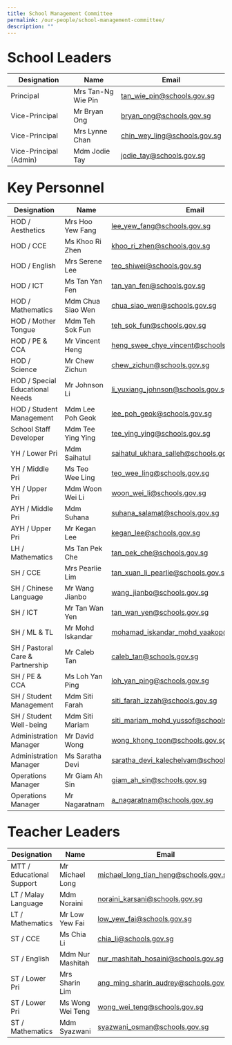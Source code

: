 ```yaml
---
title: School Management Committee
permalink: /our-people/school-management-committee/
description: ""
---
```

<font size=6>**School Leaders**</font>
-------
|	Designation	|	Name	|	Email
|	---	|	---	|	---
|	Principal	|	Mrs Tan-Ng Wie Pin	|	tan_wie_pin@schools.gov.sg
|	Vice-Principal	|	Mr Bryan Ong	|	bryan_ong@schools.gov.sg
|	Vice-Principal	|	Mrs Lynne Chan	|	chin_wey_ling@schools.gov.sg
|	Vice-Principal (Admin)	|	Mdm Jodie Tay 	|	jodie_tay@schools.gov.sg


<font size=6>**Key Personnel**</font>
------
|	Designation	|	  Name	|	Email	|
|	---	|	---	|	---	|
|	HOD / Aesthetics	|	Mrs Hoo Yew Fang 	|	lee_yew_fang@schools.gov.sg	|
|	HOD / CCE|	Ms Khoo Ri Zhen	|	khoo_ri_zhen@schools.gov.sg	|
|	HOD / English	|	Mrs Serene Lee 	|	teo_shiwei@schools.gov.sg	|
|	HOD / ICT	|	Ms Tan Yan Fen	|	tan_yan_fen@schools.gov.sg	|
|	HOD / Mathematics	|	Mdm Chua Siao Wen 	|	chua_siao_wen@schools.gov.sg	|
|	HOD / Mother Tongue	|	Mdm Teh Sok Fun	|	teh_sok_fun@schools.gov.sg	|
|	HOD / PE & CCA	|	Mr Vincent Heng	|	heng_swee_chye_vincent@schools.gov.sg	|
|	HOD / Science	|	Mr Chew Zichun	|	chew_zichun@schools.gov.sg	|
|	HOD / Special Educational Needs	|	Mr Johnson Li	|	li_yuxiang_johnson@schools.gov.sg	|
|	HOD / Student Management	|	Mdm Lee Poh Geok	|	lee_poh_geok@schools.gov.sg	|
|	School Staff Developer	|	Mdm Tee Ying Ying 	|	tee_ying_ying@schools.gov.sg	|
|	YH / Lower Pri	|	Mdm Saihatul 	|	saihatul_ukhara_salleh@schools.gov.sg	|
|	YH / Middle Pri	|	Ms Teo Wee Ling	|	teo_wee_ling@schools.gov.sg	|
|	YH / Upper Pri 	|	Mdm Woon Wei Li	|	woon_wei_li@schools.gov.sg	|
|	AYH / Middle Pri	|	Mdm Suhana	|	suhana_salamat@schools.gov.sg	|
|	AYH / Upper Pri	|	Mr Kegan Lee	|	kegan_lee@schools.gov.sg	|
|	LH / Mathematics	|	Ms Tan Pek Che	|	tan_pek_che@schools.gov.sg	|
|	SH / CCE	|	Mrs Pearlie Lim	|	tan_xuan_li_pearlie@schools.gov.sg 	|
|	SH / Chinese Language	|	Mr Wang Jianbo	|	wang_jianbo@schools.gov.sg	|
|	SH / ICT	|	Mr Tan Wan Yen	|	tan_wan_yen@schools.gov.sg	|
|	SH / ML & TL	|	Mr Mohd Iskandar	|	mohamad_iskandar_mohd_yaakop@schools.gov.sg	|
|	SH / Pastoral Care & Partnership	|	Mr Caleb Tan	|	caleb_tan@schools.gov.sg	|
|	SH / PE & CCA	|	Ms Loh Yan Ping	|	loh_yan_ping@schools.gov.sg	|
|	SH / Student Management	|	Mdm Siti Farah	|	siti_farah_izzah@schools.gov.sg	|
|	SH / Student Well-being	|	Mdm Siti Mariam	|	siti_mariam_mohd_yussof@schools.gov.sg	|
|	Administration Manager	|	Mr David Wong	|	wong_khong_toon@schools.gov.sg	|
|	Administration Manager	|	Ms Saratha Devi	|	saratha_devi_kalechelvam@schools.gov.sg	|
|	Operations Manager	|	Mr Giam Ah Sin	|	giam_ah_sin@schools.gov.sg	|
|	Operations Manager	|	Mr Nagaratnam	|a_nagaratnam@schools.gov.sg	|


<font size=6>**Teacher Leaders**</font>
------

|	Designation	|	Name	|	Email	|
|	---	|	---	|	---	|
|	MTT / Educational Support	|	Mr Michael Long	|	michael_long_tian_heng@schools.gov.sg	|
|	LT / Malay Language	|	Mdm Noraini 	|	noraini_karsani@schools.gov.sg	|
|	LT / Mathematics	|	Mr Low Yew Fai	|	low_yew_fai@schools.gov.sg	|
|	ST / CCE	|	Ms Chia Li	|	chia_li@schools.gov.sg	|
|	ST / English	|	Mdm Nur Mashitah	|	nur_mashitah_hosaini@schools.gov.sg	|
|	ST / Lower Pri	|	Mrs Sharin Lim	|	ang_ming_sharin_audrey@schools.gov.sg	|
|	ST / Lower Pri	|	Ms Wong Wei Teng	|	wong_wei_teng@schools.gov.sg	|
|	ST / Mathematics	|	Mdm Syazwani	|	syazwani_osman@schools.gov.sg	|